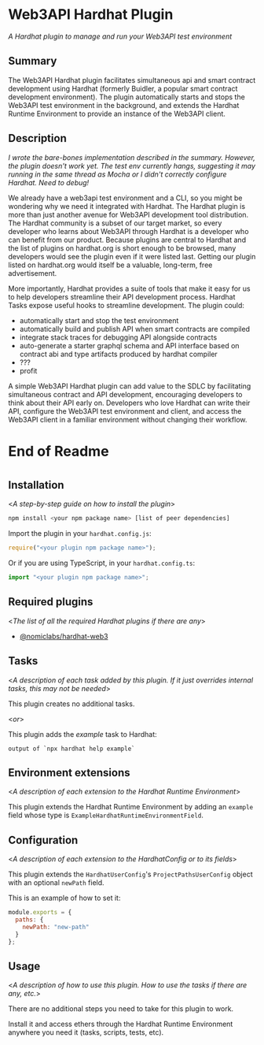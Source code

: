 # Web3API Hardhat Plugin

_A Hardhat plugin to manage and run your Web3API test environment_

## Summary
The Web3API Hardhat plugin facilitates simultaneous api and smart contract development using Hardhat (formerly Buidler, a popular smart contract development environment). The plugin automatically starts and stops the Web3API test environment in the background, and extends the Hardhat Runtime Environment to provide an instance of the Web3API client.

## Description

_I wrote the bare-bones implementation described in the summary. However, the plugin doesn't work yet. The test env currently hangs, suggesting it may running in the same thread as Mocha or I didn't correctly configure Hardhat. Need to debug!_

We already have a web3api test environment and a CLI, so you might be wondering why we need it integrated with Hardhat. The Hardhat plugin is more than just another avenue for Web3API development tool distribution. The Hardhat community is a subset of our target market, so every developer who learns about Web3API through Hardhat is a developer who can benefit from our product. Because plugins are central to Hardhat and the list of plugins on hardhat.org is short enough to be browsed, many developers would see the plugin even if it were listed last. Getting our plugin listed on hardhat.org would itself be a valuable, long-term, free advertisement.

More importantly, Hardhat provides a suite of tools that make it easy for us to help developers streamline their API development process. Hardhat Tasks expose useful hooks to streamline development. The plugin could:
 - automatically start and stop the test environment
 - automatically build and publish API when smart contracts are compiled
 - integrate stack traces for debugging API alongside contracts
 - auto-generate a starter graphql schema and API interface based on contract abi and type artifacts produced by hardhat compiler
 - ???
 - profit
 
A simple Web3API Hardhat plugin can add value to the SDLC by facilitating simultaneous contract and API development, encouraging developers to think about their API early on. Developers who love Hardhat can write their API, configure the Web3API test environment and client, and access the Web3API client in a familiar environment without changing their workflow.

# End of Readme
#
#
## Installation

<_A step-by-step guide on how to install the plugin_>

```bash
npm install <your npm package name> [list of peer dependencies]
```

Import the plugin in your `hardhat.config.js`:

```js
require("<your plugin npm package name>");
```

Or if you are using TypeScript, in your `hardhat.config.ts`:

```ts
import "<your plugin npm package name>";
```


## Required plugins

<_The list of all the required Hardhat plugins if there are any_>

- [@nomiclabs/hardhat-web3](https://github.com/nomiclabs/hardhat/tree/master/packages/hardhat-web3)

## Tasks

<_A description of each task added by this plugin. If it just overrides internal 
tasks, this may not be needed_>

This plugin creates no additional tasks.

<_or_>

This plugin adds the _example_ task to Hardhat:
```
output of `npx hardhat help example`
```

## Environment extensions

<_A description of each extension to the Hardhat Runtime Environment_>

This plugin extends the Hardhat Runtime Environment by adding an `example` field
whose type is `ExampleHardhatRuntimeEnvironmentField`.

## Configuration

<_A description of each extension to the HardhatConfig or to its fields_>

This plugin extends the `HardhatUserConfig`'s `ProjectPathsUserConfig` object with an optional
`newPath` field.

This is an example of how to set it:

```js
module.exports = {
  paths: {
    newPath: "new-path"
  }
};
```

## Usage

<_A description of how to use this plugin. How to use the tasks if there are any, etc._>

There are no additional steps you need to take for this plugin to work.

Install it and access ethers through the Hardhat Runtime Environment anywhere
you need it (tasks, scripts, tests, etc).
